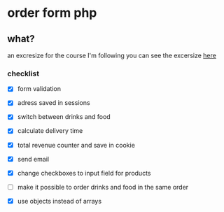 # order form php
## what?
an excresize for the course I'm following
you can see the excersize [here](https://github.com/becodeorg/atw-giertz-3-23/tree/master/2.The-Hills/php/3.order-form)

### checklist
- [x] form validation
- [x] adress saved in sessions
- [x] switch between drinks and food
- [x] calculate delivery time
- [x] total revenue counter and save in cookie
- [x] send email
- [x] change checkboxes to input field for products
- [ ] make it possible to order drinks and food in the same order
- [x] use objects instead of arrays
 